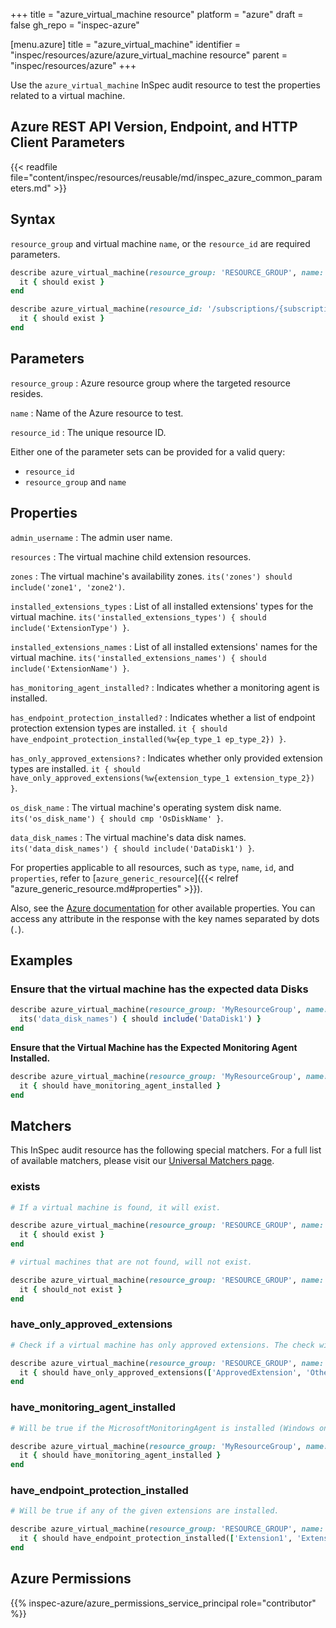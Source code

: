 +++
title = "azure_virtual_machine resource"
platform = "azure"
draft = false
gh_repo = "inspec-azure"

[menu.azure]
title = "azure_virtual_machine"
identifier = "inspec/resources/azure/azure_virtual_machine resource"
parent = "inspec/resources/azure"
+++

Use the `azure_virtual_machine` InSpec audit resource to test the properties related to a virtual machine.

## Azure REST API Version, Endpoint, and HTTP Client Parameters

{{< readfile file="content/inspec/resources/reusable/md/inspec_azure_common_parameters.md" >}}

## Syntax

`resource_group` and virtual machine `name`, or the `resource_id` are required parameters.

```ruby
describe azure_virtual_machine(resource_group: 'RESOURCE_GROUP', name: 'VM_NAME') do
  it { should exist }
end
```

```ruby
describe azure_virtual_machine(resource_id: '/subscriptions/{subscriptionId}/resourceGroups/{resourceGroup}/providers/Microsoft.Compute/virtualMachines/{vmName}') do
  it { should exist }
end
```

## Parameters

`resource_group`
: Azure resource group where the targeted resource resides.

`name`
: Name of the Azure resource to test.

`resource_id`
: The unique resource ID.

Either one of the parameter sets can be provided for a valid query:

- `resource_id`
- `resource_group` and `name`

## Properties

`admin_username`
: The admin user name.

`resources`
: The virtual machine child extension resources.

`zones`
: The virtual machine's availability zones. `its('zones') should include('zone1', 'zone2')`.

`installed_extensions_types`
: List of all installed extensions' types for the virtual machine. `its('installed_extensions_types') { should include('ExtensionType') }`.

`installed_extensions_names`
: List of all installed extensions' names for the virtual machine. `its('installed_extensions_names') { should include('ExtensionName') }`.

`has_monitoring_agent_installed?`
: Indicates whether a monitoring agent is installed.

`has_endpoint_protection_installed?`
: Indicates whether a list of endpoint protection extension types are installed. `it { should have_endpoint_protection_installed(%w{ep_type_1 ep_type_2}) }`.

`has_only_approved_extensions?`
: Indicates whether only provided extension types are installed. `it { should have_only_approved_extensions(%w{extension_type_1 extension_type_2}) }`.

`os_disk_name`
: The virtual machine's operating system disk name. `its('os_disk_name') { should cmp 'OsDiskName' }`.

`data_disk_names`
: The virtual machine's data disk names. `its('data_disk_names') { should include('DataDisk1') }`.

For properties applicable to all resources, such as `type`, `name`, `id`, and `properties`, refer to [`azure_generic_resource`]({{< relref "azure_generic_resource.md#properties" >}}).

Also, see the [Azure documentation](https://docs.microsoft.com/en-us/rest/api/compute/virtualmachines/get#virtualmachine) for other available properties. You can access any attribute in the response with the key names separated by dots (`.`).

## Examples

### Ensure that the virtual machine has the expected data Disks

```ruby
describe azure_virtual_machine(resource_group: 'MyResourceGroup', name: 'MyVmName') do
  its('data_disk_names') { should include('DataDisk1') }
end
```

**Ensure that the Virtual Machine has the Expected Monitoring Agent Installed.**

```ruby
describe azure_virtual_machine(resource_group: 'MyResourceGroup', name: 'MyVmName') do
  it { should have_monitoring_agent_installed }
end
```

## Matchers

This InSpec audit resource has the following special matchers. For a full list of available matchers, please visit our [Universal Matchers page](/inspec/matchers/).

### exists

```ruby
# If a virtual machine is found, it will exist.

describe azure_virtual_machine(resource_group: 'RESOURCE_GROUP', name: 'VM_NAME') do
  it { should exist }
end

# virtual machines that are not found, will not exist.

describe azure_virtual_machine(resource_group: 'RESOURCE_GROUP', name: 'VM_NAME') do
  it { should_not exist }
end
```

### have_only_approved_extensions

```ruby
# Check if a virtual machine has only approved extensions. The check will fail if an extension is used that's not on the list.

describe azure_virtual_machine(resource_group: 'RESOURCE_GROUP', name: 'VM_NAME') do
  it { should have_only_approved_extensions(['ApprovedExtension', 'OtherApprovedExtensions']) }
end
```

### have_monitoring_agent_installed

```ruby
# Will be true if the MicrosoftMonitoringAgent is installed (Windows only).

describe azure_virtual_machine(resource_group: 'MyResourceGroup', name: 'MyVmName') do
  it { should have_monitoring_agent_installed }
end
```

### have_endpoint_protection_installed

```ruby
# Will be true if any of the given extensions are installed.

describe azure_virtual_machine(resource_group: 'RESOURCE_GROUP', name: 'VM_NAME') do
  it { should have_endpoint_protection_installed(['Extension1', 'Extension2']) }
end
```

## Azure Permissions

{{% inspec-azure/azure_permissions_service_principal role="contributor" %}}
